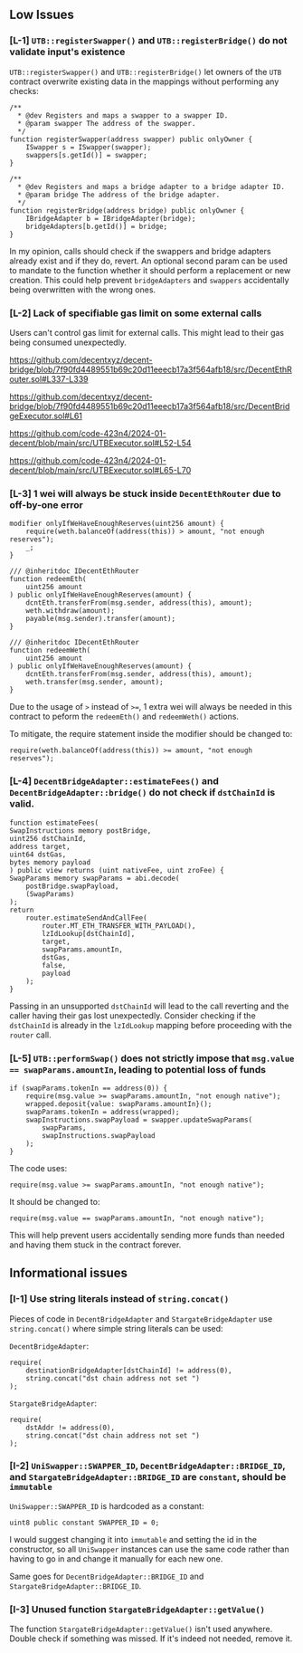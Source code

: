 ## Low Issues

### [L-1] `UTB::registerSwapper()` and `UTB::registerBridge()` do not validate input's existence

`UTB::registerSwapper()` and `UTB::registerBridge()` let owners of the `UTB` contract overwrite existing data in the mappings without performing any checks:

```solidity
/**
  * @dev Registers and maps a swapper to a swapper ID.
  * @param swapper The address of the swapper.
  */
function registerSwapper(address swapper) public onlyOwner {
    ISwapper s = ISwapper(swapper);
    swappers[s.getId()] = swapper;
}

/**
  * @dev Registers and maps a bridge adapter to a bridge adapter ID.
  * @param bridge The address of the bridge adapter.
  */
function registerBridge(address bridge) public onlyOwner {
    IBridgeAdapter b = IBridgeAdapter(bridge);
    bridgeAdapters[b.getId()] = bridge;
}
```

In my opinion, calls should check if the swappers and bridge adapters already exist and if they do, revert. An optional second param can be used to mandate to the function whether it should perform a replacement or new creation. This could help prevent `bridgeAdapters` and `swappers` accidentally being overwritten with the wrong ones.

### [L-2] Lack of specifiable gas limit on some external calls

Users can't control gas limit for external calls. This might lead to their gas being consumed unexpectedly.

https://github.com/decentxyz/decent-bridge/blob/7f90fd4489551b69c20d11eeecb17a3f564afb18/src/DecentEthRouter.sol#L337-L339

https://github.com/decentxyz/decent-bridge/blob/7f90fd4489551b69c20d11eeecb17a3f564afb18/src/DecentBridgeExecutor.sol#L61

https://github.com/code-423n4/2024-01-decent/blob/main/src/UTBExecutor.sol#L52-L54

https://github.com/code-423n4/2024-01-decent/blob/main/src/UTBExecutor.sol#L65-L70

### [L-3] 1 wei will always be stuck inside `DecentEthRouter` due to off-by-one error

```solidity
modifier onlyIfWeHaveEnoughReserves(uint256 amount) {
    require(weth.balanceOf(address(this)) > amount, "not enough reserves");
    _;
}

/// @inheritdoc IDecentEthRouter
function redeemEth(
    uint256 amount
) public onlyIfWeHaveEnoughReserves(amount) {
    dcntEth.transferFrom(msg.sender, address(this), amount);
    weth.withdraw(amount);
    payable(msg.sender).transfer(amount);
}

/// @inheritdoc IDecentEthRouter
function redeemWeth(
    uint256 amount
) public onlyIfWeHaveEnoughReserves(amount) {
    dcntEth.transferFrom(msg.sender, address(this), amount);
    weth.transfer(msg.sender, amount);
}
```

Due to the usage of `>` instead of `>=`, 1 extra wei will always be needed in this contract to peform the `redeemEth()` and `redeemWeth()` actions.

To mitigate, the require statement inside the modifier should be changed to:

```solidity
require(weth.balanceOf(address(this)) >= amount, "not enough reserves");
```

### [L-4] `DecentBridgeAdapter::estimateFees()` and `DecentBridgeAdapter::bridge()` do not check if `dstChainId` is valid.

```solidity
function estimateFees(
SwapInstructions memory postBridge,
uint256 dstChainId,
address target,
uint64 dstGas,
bytes memory payload
) public view returns (uint nativeFee, uint zroFee) {
SwapParams memory swapParams = abi.decode(
    postBridge.swapPayload,
    (SwapParams)
);
return
    router.estimateSendAndCallFee(
        router.MT_ETH_TRANSFER_WITH_PAYLOAD(),
        lzIdLookup[dstChainId],
        target,
        swapParams.amountIn,
        dstGas,
        false,
        payload
    );
}
```

Passing in an unsupported `dstChainId` will lead to the call reverting and the caller having their gas lost unexpectedly. Consider checking if the `dstChainId` is already in the `lzIdLookup` mapping before proceeding with the `router` call.

### [L-5] `UTB::performSwap()` does not strictly impose that `msg.value == swapParams.amountIn`, leading to potential loss of funds

```solidity
if (swapParams.tokenIn == address(0)) {
    require(msg.value >= swapParams.amountIn, "not enough native");
    wrapped.deposit{value: swapParams.amountIn}();
    swapParams.tokenIn = address(wrapped);
    swapInstructions.swapPayload = swapper.updateSwapParams(
        swapParams,
        swapInstructions.swapPayload
    );
}
```

The code uses:

```solidity
require(msg.value >= swapParams.amountIn, "not enough native");
```

It should be changed to:

```solidity
require(msg.value == swapParams.amountIn, "not enough native");
```

This will help prevent users accidentally sending more funds than needed and having them stuck in the contract forever.

## Informational issues

### [I-1] Use string literals instead of `string.concat()`

Pieces of code in `DecentBridgeAdapter` and `StargateBridgeAdapter` use `string.concat()` where simple string literals can be used:

`DecentBridgeAdapter`:

```solidity
require(
    destinationBridgeAdapter[dstChainId] != address(0),
    string.concat("dst chain address not set ")
);
```

`StargateBridgeAdapter`:

```solidity
require(
    dstAddr != address(0),
    string.concat("dst chain address not set ")
);
```

### [I-2] `UniSwapper::SWAPPER_ID`, `DecentBridgeAdapter::BRIDGE_ID`, and `StargateBridgeAdapter::BRIDGE_ID` are `constant`, should be `immutable`

`UniSwapper::SWAPPER_ID` is hardcoded as a constant:

```solidity
uint8 public constant SWAPPER_ID = 0;
```

I would suggest changing it into `immutable` and setting the id in the constructor, so all `UniSwapper` instances can use the same code rather than having to go in and change it manually for each new one.

Same goes for `DecentBridgeAdapter::BRIDGE_ID` and `StargateBridgeAdapter::BRIDGE_ID`.

### [I-3] Unused function `StargateBridgeAdapter::getValue()`

The function `StargateBridgeAdapter::getValue()` isn't used anywhere. Double check if something was missed. If it's indeed not needed, remove it.
